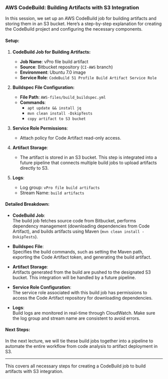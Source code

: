 ### AWS CodeBuild: Building Artifacts with S3 Integration

In this session, we set up an AWS CodeBuild job for building artifacts and storing them in an S3 bucket. Here’s a step-by-step explanation for creating the CodeBuild project and configuring the necessary components.

#### **Setup:**

1. **CodeBuild Job for Building Artifacts:**
   - **Job Name**: vPro file build artifact
   - **Source**: Bitbucket repository (`CI-AWS` branch)
   - **Environment**: Ubuntu 7.0 image
   - **Service Role**: `CodeBuild 51 Profile Build Artifact Service Role`

2. **Buildspec File Configuration:**
   - **File Path**: `AWS-files/build_buildspec.yml`
   - **Commands**:
     - `apt update && install jq`
     - `mvn clean install -DskipTests`
     - `copy artifact to S3 bucket`

3. **Service Role Permissions**:
   - Attach policy for Code Artifact read-only access.

4. **Artifact Storage**:
   - The artifact is stored in an S3 bucket. This step is integrated into a future pipeline that connects multiple build jobs to upload artifacts directly to S3.

5. **Logs**:
   - Log group: `vPro file build artifacts`
   - Stream Name: `build artifacts`

#### **Detailed Breakdown:**

- **CodeBuild Job**:  
  The build job fetches source code from Bitbucket, performs dependency management (downloading dependencies from Code Artifact), and builds artifacts using Maven (`mvn clean install -DskipTests`).

- **Buildspec File**:  
  Specifies the build commands, such as setting the Maven path, exporting the Code Artifact token, and generating the build artifact.

- **Artifact Storage**:  
  Artifacts generated from the build are pushed to the designated S3 bucket. This integration will be handled by a future pipeline.

- **Service Role Configuration**:  
  The service role associated with this build job has permissions to access the Code Artifact repository for downloading dependencies.

- **Logs**:  
  Build logs are monitored in real-time through CloudWatch. Make sure the log group and stream name are consistent to avoid errors.

#### **Next Steps**:  
In the next lecture, we will tie these build jobs together into a pipeline to automate the entire workflow from code analysis to artifact deployment in S3.

---

This covers all necessary steps for creating a CodeBuild job to build artifacts with S3 integration.
